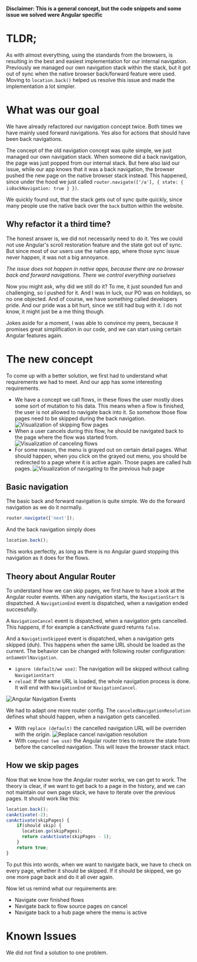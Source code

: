 **Disclaimer: This is a general concept, but the code snippets and some issue we solved were Angular specific**
# TLDR;
As with almost everything, using the standards from the browsers, is resulting in the best and easiest implementation for our internal navigation.
Previously we managed our own navigation stack within the stack, but it got out of sync when the native browser back/forward feature were used.
Moving to `location.back()` helped us resolve this issue and made the implementation a lot simpler.

# What was our goal
We have already refactored our navigation concept twice.
Both times we have mainly used forward navigations.
Yes also for actions that should have been back navigations.

The concept of the old navigation concept was quite simple, we just managed our own navigation stack.
When someone did a back navigation, the page was just popped from our internal stack.
But here also laid our issue, while our app knows that it was a back navigation, the browser pushed the new page on the native browser stack instead.
This happened, since under the hood we just called `router.navigate(['/a'], { state: { isBackNavigation: true } })`.

We quickly found out, that the stack gets out of sync quite quickly, since many people use the native back over the `back` button within the website.

## Why refactor it a third time?
The honest answer is, we did not necessarily need to do it.
Yes we could not use Angular's scroll restoration feature and the state got out of sync.
But since most of our users use the native app, where those sync issue never happen, it was not a big annoyance.

_The issue does not happen in native apps, because there are no browser back and forward navigations. There we control everything ourselves_

Now you might ask, why did we still do it?
To me, it just sounded fun and challenging, so I pushed for it.
And I was in luck, our PO was on holidays, so no one objected.
And of course, we have something called developers pride.
And our pride was a bit hurt, since we still had bug with it.
I do not know, it might just be a me thing though.

Jokes aside for a moment, I was able to convince my peers, because it promises great simplification in our code, and we can start using certain Angular features again.

# The new concept
To come up with a better solution, we first had to understand what requirements we had to meet.
And our app has some interesting requirements.

- We have a concept we call flows, in these flows the user mostly does some sort of mutation to his data.
This means when a flow is finished, the user is not allowed to navigate back into it.
So somehow those flow pages need to be skipped during the back navigation.
![Visualization of skipping flow pages](https://cdn.hashnode.com/res/hashnode/image/upload/v1722059744888/mdVaUkM3A.png?auto=format)
- When a user cancels during this flow, he should be navigated back to the page where the flow was started from.
![Visualization of canceling flows](https://cdn.hashnode.com/res/hashnode/image/upload/v1722059816861/jupymtMEm.png?auto=format)
- For some reason, the menu is grayed out on certain detail pages.
What should happen, when you click on the grayed out menu, you should be redirected to a page where it is active again.
Those pages are called hub pages.
![Visualization of navigating to the previous hub page](https://cdn.hashnode.com/res/hashnode/image/upload/v1722060612577/rZmlmL735.png?auto=format)

## Basic navigation
The basic back and forward navigation is quite simple.
We do the forward navigation as we do it normally.
```ts
router.navigate(['next']);
```
And the back navigation simply does
```ts
location.back();
```
This works perfectly, as long as there is no Angular guard stopping this navigation as it does for the flows.

## Theory about Angular Router
To understand how we can skip pages, we first have to have a look at the Angular router events.
When any navigation starts, the `NavigationStart` is dispatched.
A `NavigationEnd` event is dispatched, when a navigation ended successfully.

A `NavigationCancel` event is dispatched, when a navigation gets cancelled.
This happens, if for example a canActivate guard returns `false`.

And a `NavigationSkipped` event is dispatched, when a navigation gets skipped (duh).
This happens when the same URL should be loaded as the current.
The behavior can be changed with following router configuration: `onSameUrlNavigation`.
- `ignore (default/we use)`: The navigation will be skipped without calling `NavigationStart`
- `reload`: If the same URL is loaded, the whole navigation process is done. It will end with `NavigationEnd` or `NavigationCancel`.

![Angular Navigation Events](https://cdn.hashnode.com/res/hashnode/image/upload/v1722062002425/LaxtWYtW4.png?auto=format)

We had to adapt one more router config.
The `canceledNavigationResolution` defines what should happen, when a navigation gets cancelled.
- With `replace (default)` the cancelled navigation URL will be overriden with the origin.
![Replace cancel navigation resolution](https://cdn.hashnode.com/res/hashnode/image/upload/v1722065513474/2O3ePgS4x.png?auto=format)
- With `computed (we use)` the Angular router tries to restore the state from before the cancelled navigation.
This will leave the browser stack intact.

## How we skip pages
Now that we know how the Angular router works, we can get to work.
The theory is clear, if we want to get back to a page in the history, and we can not maintain our own page stack, we have to iterate over the previous pages.
It should work like this:
```ts
location.back();
canActivate(-2);
canActivate(skipPages) {
    if(should skip) {
      location.go(skipPages);
      return canActivate(skipPages - 1);  
    }
    return true;
}
```
To put this into words, when we want to navigate back, we have to check on every page, whether it should be skipped.
If it should be skipped, we go one more page back and do it all over again.

Now let us remind what our requirements are:
- Navigate over finished flows
- Navigate back to flow source pages on cancel
- Navigate back to a hub page where the menu is active



# Known Issues
We did not find a solution to one problem. 
